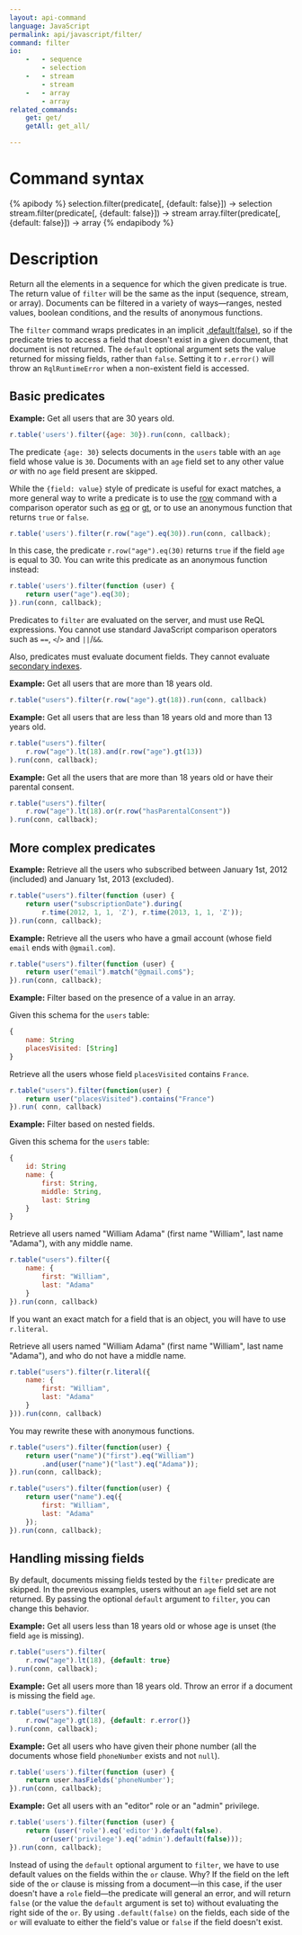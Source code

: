 ```yaml
---
layout: api-command
language: JavaScript
permalink: api/javascript/filter/
command: filter
io:
    -   - sequence
        - selection
    -   - stream
        - stream
    -   - array
        - array
related_commands:
    get: get/
    getAll: get_all/

---
```


# Command syntax #

{% apibody %}
selection.filter(predicate[, {default: false}]) &rarr; selection
stream.filter(predicate[, {default: false}]) &rarr; stream
array.filter(predicate[, {default: false}]) &rarr; array
{% endapibody %}

# Description #

Return all the elements in a sequence for which the given predicate is true. The return value of `filter` will be the same as the input (sequence, stream, or array). Documents can be filtered in a variety of ways&mdash;ranges, nested values, boolean conditions, and the results of anonymous functions.

The `filter` command wraps predicates in an implicit [.default(false)](/api/javascript/default), so if the predicate tries to access a field that doesn't exist in a given document, that document is not returned. The `default` optional argument sets the value returned for missing fields, rather than `false`. Setting it to `r.error()` will throw an `RqlRuntimeError` when a non-existent field is accessed.

## Basic predicates ##

__Example:__ Get all users that are 30 years old.


```js
r.table('users').filter({age: 30}).run(conn, callback);
```

The predicate `{age: 30}` selects documents in the `users` table with an `age` field whose value is `30`. Documents with an `age` field set to any other value *or* with no `age` field present are skipped.

While the `{field: value}` style of predicate is useful for exact matches, a more general way to write a predicate is to use the [row](/api/javascript/row) command with a comparison operator such as [eq](/api/javascript/eq) or [gt](/api/javascript/gt), or to use an anonymous function that returns `true` or `false`.

```js
r.table('users').filter(r.row("age").eq(30)).run(conn, callback);
```

In this case, the predicate `r.row("age").eq(30)` returns `true` if the field `age` is equal to 30. You can write this predicate as an anonymous function instead:

```js
r.table('users').filter(function (user) {
    return user("age").eq(30);
}).run(conn, callback);
```

Predicates to `filter` are evaluated on the server, and must use ReQL expressions. You cannot use standard JavaScript comparison operators such as `==`, `<`/`>` and `||`/`&&`.

Also, predicates must evaluate document fields. They cannot evaluate [secondary indexes](/docs/secondary-indexes/).

__Example:__ Get all users that are more than 18 years old.

```js
r.table("users").filter(r.row("age").gt(18)).run(conn, callback)
```


__Example:__ Get all users that are less than 18 years old and more than 13 years old.

```js
r.table("users").filter(
    r.row("age").lt(18).and(r.row("age").gt(13))
).run(conn, callback);
```


__Example:__ Get all the users that are more than 18 years old or have their parental consent.

```js
r.table("users").filter(
    r.row("age").lt(18).or(r.row("hasParentalConsent"))
).run(conn, callback);
```

## More complex predicates ##

__Example:__ Retrieve all the users who subscribed between January 1st, 2012
(included) and January 1st, 2013 (excluded).

```js
r.table("users").filter(function (user) {
    return user("subscriptionDate").during(
        r.time(2012, 1, 1, 'Z'), r.time(2013, 1, 1, 'Z'));
}).run(conn, callback);
```

__Example:__ Retrieve all the users who have a gmail account (whose field `email` ends with `@gmail.com`).

```js
r.table("users").filter(function (user) {
    return user("email").match("@gmail.com$");
}).run(conn, callback);
```

__Example:__ Filter based on the presence of a value in an array.

Given this schema for the `users` table:

```js
{
    name: String
    placesVisited: [String]
}
```

Retrieve all the users whose field `placesVisited` contains `France`.

```js
r.table("users").filter(function(user) {
    return user("placesVisited").contains("France")
}).run( conn, callback)
```

__Example:__ Filter based on nested fields.

Given this schema for the `users` table:

```js
{
    id: String
    name: {
        first: String,
        middle: String,
        last: String
    }
}
```

Retrieve all users named "William Adama" (first name "William", last name
"Adama"), with any middle name.


```js
r.table("users").filter({
    name: {
        first: "William",
        last: "Adama"
    }
}).run(conn, callback)
```

If you want an exact match for a field that is an object, you will have to use `r.literal`.

Retrieve all users named "William Adama" (first name "William", last name
"Adama"), and who do not have a middle name.

```js
r.table("users").filter(r.literal({
    name: {
        first: "William",
        last: "Adama"
    }
})).run(conn, callback)
```

You may rewrite these with anonymous functions.

```js
r.table("users").filter(function(user) {
    return user("name")("first").eq("William")
        .and(user("name")("last").eq("Adama"));
}).run(conn, callback);

r.table("users").filter(function(user) {
    return user("name").eq({
        first: "William",
        last: "Adama"
    });
}).run(conn, callback);
```

## Handling missing fields ##

By default, documents missing fields tested by the `filter` predicate are skipped. In the previous examples, users without an `age` field set are not returned. By passing the optional `default` argument to `filter`, you can change this behavior.

__Example:__ Get all users less than 18 years old or whose age is unset (the field `age` is missing).

```js
r.table("users").filter(
    r.row("age").lt(18), {default: true}
).run(conn, callback);
```

__Example:__ Get all users more than 18 years old. Throw an error if a
document is missing the field `age`.

```js
r.table("users").filter(
    r.row("age").gt(18), {default: r.error()}
).run(conn, callback);
```

__Example:__ Get all users who have given their phone number (all the documents whose field `phoneNumber` exists and not `null`).

```js
r.table('users').filter(function (user) {
    return user.hasFields('phoneNumber');
}).run(conn, callback);
```

__Example:__ Get all users with an "editor" role or an "admin" privilege.

```js
r.table('users').filter(function (user) {
    return (user('role').eq('editor').default(false).
        or(user('privilege').eq('admin').default(false)));
}).run(conn, callback);
```

Instead of using the `default` optional argument to `filter`, we have to use default values on the fields within the `or` clause. Why? If the field on the left side of the `or` clause is missing from a document&mdash;in this case, if the user doesn't have a `role` field&mdash;the predicate will general an error, and will return `false` (or the value the `default` argument is set to) without evaluating the right side of the `or`. By using `.default(false)` on the fields, each side of the `or` will evaluate to either the field's value or `false` if the field doesn't exist.
